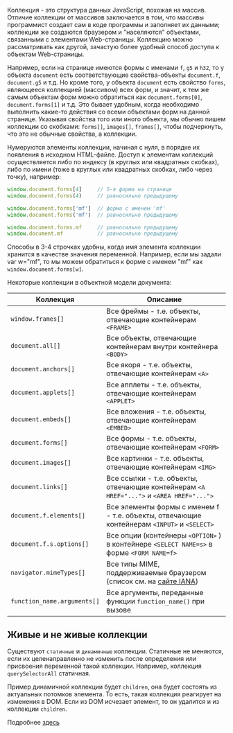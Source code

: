 Коллекция - это структура данных JavaScript, похожая на массив. Отличие коллекции от массивов заключается в том, что массивы программист создает сам в коде программы и заполняет их данными; коллекции же создаются браузером и "населяются" объектами, связанными с элементами Web-страницы. Коллекцию можно рассматривать как другой, зачастую более удобный способ доступа к объектам Web-страницы.

Например, если на странице имеются формы с именами `f`, `g5` и `h32`, то у объекта `document` есть соответствующие свойства-объекты `document.f`, `document.g5` и т.д. Но кроме того, у объекта `document` есть свойство `forms`, являющееся коллекцией (массивом) всех форм, и значит, к тем же самым объектам форм можно обратиться как `document.forms[0]`, `document.forms[1]` и т.д. Это бывает удобным, когда необходимо выполнить какие-то действия со всеми объектами форм на данной странице. Указывая свойства того или иного объекта, мы обычно пишем коллекции со скобками: `forms[]`, `images[]`, `frames[]`, чтобы подчеркнуть, что это не обычные свойства, а коллекции.

Нумеруются элементы коллекции, начиная с нуля, в порядке их появления в исходном HTML-файле. Доступ к элементам коллекций осуществляется либо по индексу (в круглых или квадратных скобках), либо по имени (тоже в круглых или квадратных скобках, либо через точку), например:

```js
window.document.forms[4]     // 5-я форма на странице
window.document.forms(4)     // равносильно предыдущему

window.document.forms['mf']  // форма с именем 'mf'
window.document.forms('mf')  // равносильно предыдущему

window.document.forms.mf     // равносильно предыдущему
window.document.mf           // равносильно предыдущему
```

Способы в 3-4 строчках удобны, когда имя элемента коллекции хранится в качестве значения переменной. Например, если мы задали var w="mf", то мы можем обратиться к форме с именем "mf" как `window.document.forms[w]`.

Некоторые коллекции в объектной модели документа:

| Коллекция                   | Описание                                                                                                           |
| --------------------------- | ------------------------------------------------------------------------------------------------------------------ |
| `window.frames[]`           | Все фреймы - т.е. объекты, отвечающие контейнерам `<FRAME>`                                                        |
| `document.all[]`            | Все объекты, отвечающие контейнерам внутри контейнера `<BODY>`                                                     |
| `document.anchors[]`        | Все якоря - т.е. объекты, отвечающие контейнерам `<A>`                                                             |
| `document.applets[]`        | Все апплеты - т.е. объекты, отвечающие контейнерам `<APPLET>`                                                      |
| `document.embeds[]`         | Все вложения - т.е. объекты, отвечающие контейнерам `<EMBED>`                                                      |
| `document.forms[]`          | Все формы - т.е. объекты, отвечающие контейнерам `<FORM>`                                                          |
| `document.images[]`         | Все картинки - т.е. объекты, отвечающие контейнерам `<IMG>`                                                        |
| `document.links[]`          | Все ссылки - т.е. объекты, отвечающие контейнерам `<A HREF="...">` и `<AREA HREF="...">`                           |
| `document.f.elements[]`     | Все элементы формы с именем f - т.е. объекты, отвечающие контейнерам `<INPUT>` и `<SELECT>`                        |
| `document.f.s.options[]`    | Все опции (контейнеры `<OPTION>` ) в контейнере `<SELECT NAME=s>` в форме `<FORM NAME=f>`                          |
| `navigator.mimeTypes[]`     | Все типы MIME, поддерживаемые браузером (список см. на [сайте IANA](http://www.iana.org/assignments/media-types/)) |
| `function_name.arguments[]` | Все аргументы, переданные функции `function_name()` при вызове                                                     |

## Живые и не живые коллекции
Существуют `статичные` и `динамичные` коллекции. Статичные не меняются, если их целенаправленно не изменить после определения или присвоения переменной такой коллекции. Например, коллекция `querySelectorAll` статичная.

Пример динамичной коллекции будет `children`, она будет состоять из актуальных потомков элемента. То есть, такая коллекция реагирует на изменения в DOM. Если из DOM исчезает элемент, то он удалится и из коллекции `children`.

Подробнее [здесь](https://htmlacademy.ru/blog/js/collections-js)

